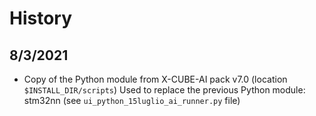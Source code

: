 # History

## 8/3/2021

- Copy of the Python module from X-CUBE-AI pack v7.0 (location `$INSTALL_DIR/scripts`)
  Used to replace the previous Python module: stm32nn (see `ui_python_15luglio_ai_runner.py` file)
